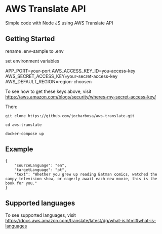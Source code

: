 # AWS Translate API
Simple code with Node JS using AWS Translate API

## Getting Started

rename .env-sample to .env

set environment variables

APP_PORT=your-port
AWS_ACCESS_KEY_ID=you-access-key
AWS_SECRET_ACCESS_KEY=your-secret-access-key
AWS_DEFAULT_REGION=region-choosen

To see how to get these keys above, visit https://aws.amazon.com/blogs/security/wheres-my-secret-access-key/


Then:

```
git clone https://github.com/jocbarbosa/aws-translate.git

cd aws-translate

docker-compose up
```


## Example
```
{
    "sourceLanguage": "en",
    "targetLanguage": "pt",
    "text": "Whether you grew up reading Batman comics, watched the campy television show, or eagerly await each new movie, this is the book for you."
}
```

## Supported languages

To see supported languages, visit https://docs.aws.amazon.com/translate/latest/dg/what-is.html#what-is-languages
